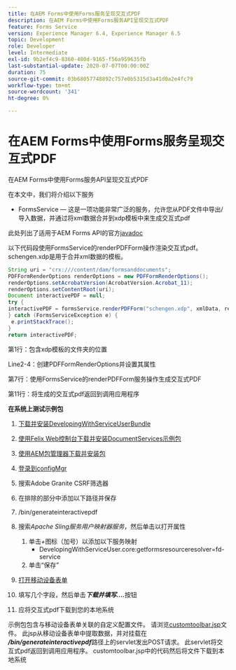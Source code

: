 ```yaml
---
title: 在AEM Forms中使用Forms服务呈现交互式PDF
description: 在AEM Forms中使用Forms服务API呈现交互式PDF
feature: Forms Service
version: Experience Manager 6.4, Experience Manager 6.5
topic: Development
role: Developer
level: Intermediate
exl-id: 9b2ef4c9-8360-480d-9165-f56a959635fb
last-substantial-update: 2020-07-07T00:00:00Z
duration: 75
source-git-commit: 03b68057748892c757e0b5315d3a41d0a2e4fc79
workflow-type: tm+mt
source-wordcount: '341'
ht-degree: 0%

---
```


# 在AEM Forms中使用Forms服务呈现交互式PDF

在AEM Forms中使用Forms服务API呈现交互式PDF

在本文中，我们将介绍以下服务

* FormsService — 这是一项功能非常广泛的服务，允许您从PDF文件中导出/导入数据，并通过将xml数据合并到xdp模板中来生成交互式pdf

此处列出了适用于AEM Forms API的官方[javadoc](https://helpx.adobe.com/aem-forms/6/javadocs/com/adobe/fd/output/api/package-summary.html)

以下代码段使用FormsService的renderPDFForm操作渲染交互式pdf。 schengen.xdp是用于合并xml数据的模板。

```java
String uri = "crx:///content/dam/formsanddocuments";
PDFFormRenderOptions renderOptions = new PDFFormRenderOptions();
renderOptions.setAcrobatVersion(AcrobatVersion.Acrobat_11);
renderOptions.setContentRoot(uri);
Document interactivePDF = null;
try {
interactivePDF = formsService.renderPDFForm("schengen.xdp", xmlData, renderOptions);
} catch (FormsServiceException e) {
 e.printStackTrace();
}
return interactivePDF;
```

第1行：包含xdp模板的文件夹的位置

Line2-4：创建PDFFormRenderOptions并设置其属性

第7行：使用FormsService的renderPDFForm服务操作生成交互式PDF

第11行：将生成的交互式pdf返回到调用应用程序

**在系统上测试示例包**
1. [下载并安装DevelopingWithServiceUserBundle](/help/forms/assets/common-osgi-bundles/DevelopingWithServiceUser.jar)
1. [使用Felix Web控制台下载并安装DocumentServices示例包](/help/forms/assets/common-osgi-bundles/AEMFormsDocumentServices.core-1.0-SNAPSHOT.jar)
1. [使用AEM包管理器下载并安装包](assets/downloadinteractivepdffrommobileform.zip)

1. [登录到configMgr](http://localhost:4502/system/console/configMgr)
1. 搜索Adobe Granite CSRF筛选器
1. 在排除的部分中添加以下路径并保存
1. /bin/generateinteractivepdf
1. 搜索&#x200B;_Apache Sling服务用户映射器服务_，然后单击以打开属性
   1. 单击&#x200B;*+*&#x200B;图标（加号）以添加以下服务映射
      * DevelopingWithServiceUser.core:getformsresourceresolver=fd-service
   1. 单击“保存”
1. [打开移动设备表单](http://localhost:4502/content/dam/formsanddocuments/schengen.xdp/jcr:content)
1. 填写几个字段，然后单击&#x200B;***下载并填写....***&#x200B;按钮
1. 应将交互式pdf下载到您的本地系统


示例包包含与移动设备表单关联的自定义配置文件。 请浏览[customtoolbar.jsp](http://localhost:4502/apps/AEMFormsDemoListings/customprofiles/addImageToMobileForm/demo/customtoolbar.jsp)文件。 此jsp从移动设备表单中提取数据，并对挂载在&#x200B;***/bin/generateinteractivepdf***&#x200B;路径上的servlet发出POST请求。 此servlet将交互式pdf返回到调用应用程序。 customtoolbar.jsp中的代码然后将文件下载到本地系统
